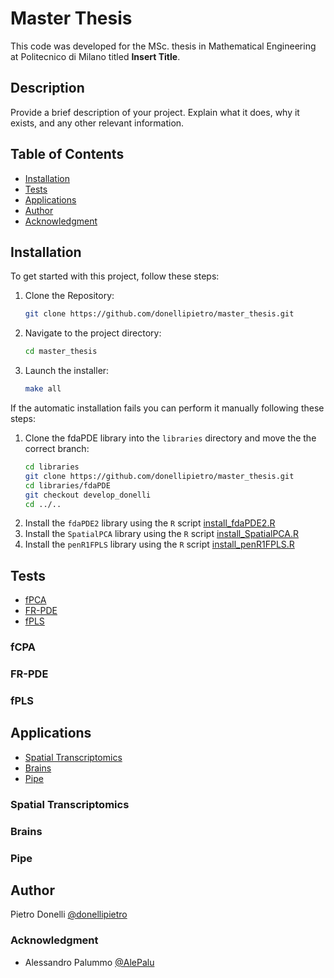 # Master Thesis

This code was developed for the MSc. thesis in Mathematical Engineering at Politecnico di Milano titled **Insert Title**.

## Description

Provide a brief description of your project. Explain what it does, why it exists, and any other relevant information.

## Table of Contents

-   [Installation](#installation)
-   [Tests](#tests)
-   [Applications](#applications)
-   [Author](#author)
-   [Acknowledgment](#acknowledgment)

## Installation

To get started with this project, follow these steps:

1. Clone the Repository:

    ```bash
    git clone https://github.com/donellipietro/master_thesis.git
    ```

2. Navigate to the project directory:

    ```bash
    cd master_thesis
    ```

3. Launch the installer:
    ```bash
    make all
    ```

If the automatic installation fails you can perform it manually following these steps:

1. Clone the fdaPDE library into the `libraries` directory and move the the correct branch:
    ```bash
    cd libraries
    git clone https://github.com/donellipietro/master_thesis.git
    cd libraries/fdaPDE
    git checkout develop_donelli
    cd ../..
    ```
2. Install the `fdaPDE2` library using the `R` script [install_fdaPDE2.R](utils/install_fdaPDE2.R)
3. Install the `SpatialPCA` library using the `R` script [install_SpatialPCA.R](utils/install_SpatialPCA.R)
4. Install the `penR1FPLS` library using the `R` script [install_penR1FPLS.R](utils/install_penR1FPLS.R)

## Tests

-   [fPCA](#fCPA)
-   [FR-PDE](#FR-PDE)
-   [fPLS](#fPLS)

### fCPA

### FR-PDE

### fPLS

## Applications

-   [Spatial Transcriptomics](#spatial_transcriptomics)
-   [Brains](#brains)
-   [Pipe](#pipe)

### Spatial Transcriptomics

### Brains

### Pipe

## Author

Pietro Donelli [@donellipietro](https://github.com/donellipietro)

### Acknowledgment

-   Alessandro Palummo [@AlePalu](https://github.com/AlePalu)
